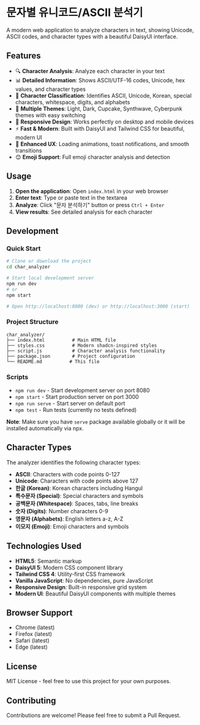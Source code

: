 # 문자별 유니코드/ASCII 분석기

A modern web application to analyze characters in text, showing Unicode, ASCII codes, and character types with a beautiful DaisyUI interface.

## Features

- 🔍 **Character Analysis**: Analyze each character in your text
- 📊 **Detailed Information**: Shows ASCII/UTF-16 codes, Unicode, hex values, and character types
- 🎯 **Character Classification**: Identifies ASCII, Unicode, Korean, special characters, whitespace, digits, and alphabets
- 🎨 **Multiple Themes**: Light, Dark, Cupcake, Synthwave, Cyberpunk themes with easy switching
- 📱 **Responsive Design**: Works perfectly on desktop and mobile devices  
- ⚡ **Fast & Modern**: Built with DaisyUI and Tailwind CSS for beautiful, modern UI
- 🎯 **Enhanced UX**: Loading animations, toast notifications, and smooth transitions
- 😊 **Emoji Support**: Full emoji character analysis and detection

## Usage

1. **Open the application**: Open `index.html` in your web browser
2. **Enter text**: Type or paste text in the textarea
3. **Analyze**: Click "문자 분석하기" button or press `Ctrl + Enter`
4. **View results**: See detailed analysis for each character

## Development

### Quick Start

```bash
# Clone or download the project
cd char_analyzer

# Start local development server
npm run dev
# or
npm start

# Open http://localhost:8080 (dev) or http://localhost:3000 (start)
```

### Project Structure

```
char_analyzer/
├── index.html          # Main HTML file
├── styles.css          # Modern shadcn-inspired styles
├── script.js           # Character analysis functionality
├── package.json        # Project configuration
└── README.md          # This file
```

### Scripts

- `npm run dev` - Start development server on port 8080
- `npm start` - Start production server on port 3000  
- `npm run serve` - Start server on default port
- `npm test` - Run tests (currently no tests defined)

**Note**: Make sure you have `serve` package available globally or it will be installed automatically via npx.

## Character Types

The analyzer identifies the following character types:

- **ASCII**: Characters with code points 0-127
- **Unicode**: Characters with code points above 127
- **한글 (Korean)**: Korean characters including Hangul
- **특수문자 (Special)**: Special characters and symbols
- **공백문자 (Whitespace)**: Spaces, tabs, line breaks
- **숫자 (Digits)**: Number characters 0-9
- **영문자 (Alphabets)**: English letters a-z, A-Z
- **이모지 (Emoji)**: Emoji characters and symbols

## Technologies Used

- **HTML5**: Semantic markup
- **DaisyUI 5**: Modern CSS component library
- **Tailwind CSS 4**: Utility-first CSS framework
- **Vanilla JavaScript**: No dependencies, pure JavaScript
- **Responsive Design**: Built-in responsive grid system
- **Modern UI**: Beautiful DaisyUI components with multiple themes

## Browser Support

- Chrome (latest)
- Firefox (latest)
- Safari (latest)
- Edge (latest)

## License

MIT License - feel free to use this project for your own purposes.

## Contributing

Contributions are welcome! Please feel free to submit a Pull Request.